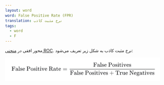 ```yaml
---
layout: word
word: False Positive Rate (FPR)
translation: نرخ مثبت کاذب
tags:
  - word
  - F
---
```

محور افقی در [منحنی ROC](/R/roc_(receiver_operating_characteristic)_curve). نرخ مثبت کاذب به شکل زیر تعریف می‌شود:

![](/assets/img/fpr.png)